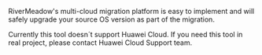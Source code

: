 RiverMeadow's multi-cloud migration platform is easy to implement and will safely upgrade your source OS version as part of the migration.

Currently this tool doesn´t support Huawei Cloud. If you need this tool in real project, please contact Huawei Cloud Support team.
